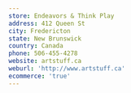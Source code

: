 ```yaml
---
store: Endeavors & Think Play
address: 412 Queen St
city: Fredericton
state: New Brunswick
country: Canada
phone: 506-455-4278
website: artstuff.ca
weburl: 'http://www.artstuff.ca'
ecommerce: 'true'
---
```


